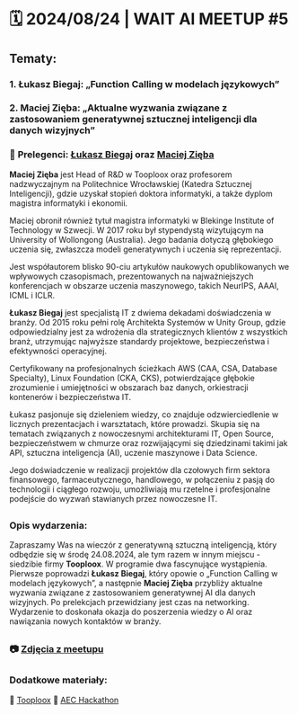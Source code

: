 
# 🗓️ 2024/08/24 | WAIT AI MEETUP #5

## Tematy:

### 1. Łukasz Biegaj: „Function Calling w modelach językowych”

### 2. Maciej Zięba: „Aktualne wyzwania związane z zastosowaniem generatywnej sztucznej inteligencji dla danych wizyjnych”

### 🎤 **Prelegenci: [Łukasz Biegaj](https://www.linkedin.com/in/lukasz-biegaj/) oraz [Maciej Zięba](https://www.linkedin.com/in/maciej-zieba-04011598/)**


**Maciej Zięba** jest Head of R&D w Tooploox oraz profesorem nadzwyczajnym na Politechnice Wrocławskiej (Katedra Sztucznej Inteligencji), gdzie uzyskał stopień doktora informatyki, a także dyplom magistra informatyki i ekonomii.

Maciej obronił również tytuł magistra informatyki w Blekinge Institute of Technology w Szwecji. W 2017 roku był stypendystą wizytującym na University of Wollongong (Australia). Jego badania dotyczą głębokiego uczenia się, zwłaszcza modeli generatywnych i uczenia się reprezentacji.

Jest współautorem blisko 90-ciu artykułów naukowych opublikowanych we wpływowych czasopismach, prezentowanych na najważniejszych konferencjach w obszarze uczenia maszynowego, takich NeurIPS, AAAI, ICML i ICLR.

**Łukasz Biegaj** jest specjalistą IT z dwiema dekadami doświadczenia w branży. Od 2015 roku pełni rolę Architekta Systemów w Unity Group, gdzie odpowiedzialny jest za wdrożenia dla strategicznych klientów z wszystkich branż, utrzymując najwyższe standardy projektowe, bezpieczeństwa i efektywności operacyjnej.

Certyfikowany na profesjonalnych ścieżkach AWS (CAA, CSA, Database Specialty), Linux Foundation (CKA, CKS), potwierdzające głębokie zrozumienie i umiejętności w obszarach baz danych, orkiestracji kontenerów i bezpieczeństwa IT.

Łukasz pasjonuje się dzieleniem wiedzy, co znajduje odzwierciedlenie w licznych prezentacjach i warsztatach, które prowadzi. Skupia się na tematach związanych z nowoczesnymi architekturami IT, Open Source, bezpieczeństwem w chmurze oraz rozwijającymi się dziedzinami takimi jak API, sztuczna inteligencja (AI), uczenie maszynowe i Data Science.

Jego doświadczenie w realizacji projektów dla czołowych firm sektora finansowego, farmaceutycznego, handlowego, w połączeniu z pasją do technologii i ciągłego rozwoju, umożliwiają mu rzetelne i profesjonalne podejście do wyzwań stawianych przez nowoczesne IT.
##
### **Opis wydarzenia:**

Zapraszamy Was na wieczór z generatywną sztuczną inteligencją, który odbędzie się w środę 24.08.2024, ale tym razem w innym miejscu - siedzibie firmy **Tooploox**. W programie dwa fascynujące wystąpienia. Pierwsze poprowadzi **Łukasz Biegaj**, który opowie o „Function Calling w modelach językowych”, a następnie **Maciej Zięba** przybliży aktualne wyzwania związane z zastosowaniem generatywnej AI dla danych wizyjnych. Po prelekcjach przewidziany jest czas na networking. Wydarzenie to doskonała okazja do poszerzenia wiedzy o AI oraz nawiązania nowych kontaktów w branży.

##
### 📷 **[Zdjęcia z meetupu](https://photos.google.com/share/AF1QipNge_5iaXS2BvQ1hyg0rZ_RdgczZVyI3MMK2oaKGfXG5OD43NcMF5Gv9egzZKN3IQ?key=Z01lS2RWMjA5NC1JRzZxNnZ4LWtFQkVQdjktbmxR)**
##

### **Dodatkowe materiały:**

🔗 [Tooploox](https://www.linkedin.com/company/tooploox/)
🔗 [AEC Hackathon](https://hack.creoox.com)